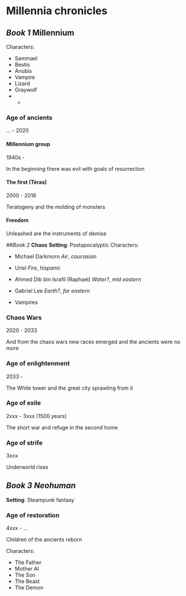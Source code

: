 # Millennia chronicles

## _Book 1_ **Millennium**

Characters:
 * Sammael
 * Bestis
 * Anubis
 * Vampire
 * Lizard
 * Graywolf
 * -

### Age of ancients
... - 2020

#### Millennium group
1940s -

In the beginning there was evil with goals of resurrection

#### The first (Téras)
2000 - 2016

Teratogeny and the molding of monsters

#### Freedom

Unleashed are the instruments of demise

##_Book 2_ **Chaos**
**Setting**: Postapocalyptic
Characters:
 * Michael Darkmorn _Air_, _caucasian_
 * Uriel _Fire_, _hispanic_
 * Ahmed Dib bin Israfil (Raphael) _Water?_, _mid eastern_
 * Gabriel Lee _Earth?_, _far eastern_

 * Vampires


### Chaos Wars
2020 - 2033

And from the chaos wars new races emerged and the ancients were no more

### Age of enlightenment
2033 -

The White tower and the great city sprawling from it

### Age of exile
2xxx - 3xxx (1500 years)

The short war and refuge in the second home

### Age of strife
3xxx

Underworld rises

## _Book 3_ *Neohuman*
**Setting**: Steampunk fantasy

### Age of restoration
4xxx - ...  

Children of the ancients reborn

Characters:

 * The Father
 * Mother AI
 * The Son
 * The Beast
 * The Demon
